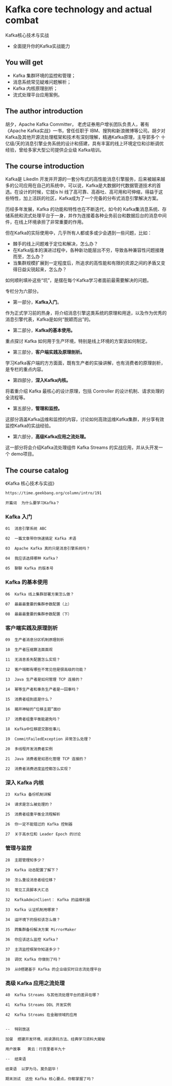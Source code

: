 # Kafka core technology and actual combat

Kafka核心技术与实战

+ 全面提升你的Kafka实战能力

##  You will get 

+ Kafka 集群环境的监控和管理；
+ 消息系统常见疑难问题解析；
+ Kafka 内核原理剖析；
+ 流式处理平台应用案例。

##  The author introduction

胡夕，Apache Kafka Committer， 老虎证券用户增长团队负责人，著有 《Apache Kafka实战》一书，曾任任职于 IBM、搜狗和新浪微博等公司。胡夕对 Kafka及其他开源流处理框架和技术有深刻理解，精通Kafka原理，主导郭多个 十亿级/天的消息引擎业务系统的设计和搭建，具有丰富的线上环境定位和诊断调优经验，曾给多家大型公司提供企业级 Kafka培训。

##  The course introduction

Kafka是 LikedIn 开发并开源的一套分布式的高性能消息引擎服务，后来被越来越多的公司应用在自己的系统中，可以说，Kafka是大数据时代数据管道技术的首选。在设计的时候，它就is hi 线了高可靠、高吞吐、高可用和可伸缩，得益于这些特性，加上活跃的社区，Kafka成为了一个完备的分布式消息引擎解决方案。

历经多年发展，Kafka 的功能和特性也在不断迭代，如今的 Kafka集消息系统、存储系统和流式处理平台于一身，并作为连接着各种业务前台和数据后台的消息中间件，在线上环境承担了非常重要的作用。

但在Kafka的实际使用中，几乎所有人都或多或少会遇到一些问题，比如：

+ 棘手的线上问题难于定位和解决，怎么办？
+ 在Kafka版本的演进过程中，各种新功能层出不穷，导致各种兼容性问题接踵而至，怎么办？
+ 当集群规模扩展到一定程度后，所追求的高性能和有限的资源之间的矛盾又变得日益尖锐起来，怎么办？

如何顺利填补这些“坑”，是摆在每个Kafka学习者面前最需要解决的问题。

专栏分为六部分。

+ 第一部分，**Kafka入门**。

作为正式学习前的热身，将介绍消息引擎这类系统的原理和用途，以及作为优秀的消息引擎代表，Kafka是如何“脱颖而出”的。

+ 第二部分，**Kafka的基本使用。**

重点探讨 Kafka 如何用于生产环境，特别是线上环境的方案该如何制定。

+ 第三部分，**客户端实践及原理剖析。**

学习Kafka客户端的方方面面，既有生产者的实操讲解，也有消费者的原理剖析，是专栏的重点内容。

+ 第四部分，**深入Kafka内核。**

将着重介绍 Kafka 最核心的设计原理，包括 Controller 的设计机制、请求处理的全流程等。

+ 第五部分，**管理和监控。**

这部分涵盖Kafka运维和监控的内容，讨论如何高效运维Kafka集群，并分享有效监控Kafka的实战经验。

+ 第六部分，**高级Kafka应用之流处理。**

这一部分将会介绍Kafka流处理组件 Kafka Streams 的实战应用，并从头开发一个 demo项目。


##  The course catalog

《Kafka 核心技术与实战》

```
https://time.geekbang.org/column/intro/191
```

```
开篇词  为什么要学习Kafka？

```

###  Kafka 入门

```
01  消息引擎系统 ABC

02  一篇文章带你快速搞定 Kafka 术语

03  Apache Kafka 真的只是消息引擎系统吗？

04  我应该选择哪种 Kafka？

05  聊聊 Kafka 的版本号

```

###  Kafka 的基本使用

```
06  Kafka 线上集群部署方案怎么做？

07  最最最重要的集群参数配置（上）

08  最最最重要的集群参数配置（下）

```

###  客户端实践及原理剖析

```
09  生产者消息分区机制原理剖析

10  生产者压缩算法面面观

11  无消息丢失配置怎么实现？

12  客户端都有哪些不常见但是很高级的功能？

13  Java 生产者是如何管理 TCP 连接的？

14  幂等生产者和事务生产者是一回事吗？

15  消费者组到底是什么？

16  揭开神秘的“位移主题”面纱

17  消费者组重平衡能避免吗？

18  Kafka中位移提交那些事儿

19  CommitFailedException 异常怎么处理？

20  多线程开发消费者实例

21  Java 消费者是如恶化管理 TCP 连接的？

22  消费者消费进度监控都怎么实现？

```

###  深入 Kafka 内核

```
23  Kafka 备份机制详解

24  请求是怎么被处理的？

25  消费者组重平衡全流程解析

26  你一定不能错过的 Kafka 控制器

27  关于高水位和 Leader Epoch 的讨论

```

###  管理与监控

```
28  主题管理知多少？

29  Kafka 动态配置了解下？

30  怎么重设消息者组位移？

31  常见工具脚本大汇总

32  KafkaAdminClient： Kafka 的运维利器

33  Kafka 认证机制用哪家？

34  运环境下的授权该怎么做？

35  跨集群备份解决方案 MirrorMaker

36  你应该这么监控 Kafka？

37  主流监控框架你知道多少？

38  调优 Kafka 你做到了吗？

39  从0搭建基于 Kafka 的企业级实时日志流处理平台

```

###  高级 Kafka 应用之流处理

```
40  Kafka Streams 与其他流处理平台的差异在哪？

41  Kafka Streams DDL 开发实例

42  Kafka Streams 在金融领域的应用


--  特别放送

加餐  搭建开发环境、阅读源码方法、经典学习资料大揭秘

用户故事   黄云：行百里者半九十

--  结束语

结束语  以梦为马，莫负韶华！

期末测试  这些 Kafka 核心要点，你都掌握了吗？

```


